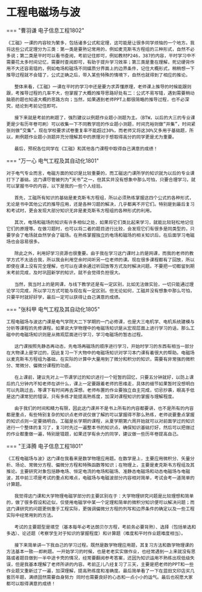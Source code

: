 # 工程电磁场与波

=== "曹羽谦 电子信息工程1802"

 	《工磁》一课的内容较为繁多，包括诸多公式和定理，这可能是让很多同学烦恼的一个地方。我将这些公式定理分为三类：第一类是要熟记常用的，例如麦克斯韦方程组的三种形式，自然不必多说；第二类是平时可以看书查阅，考前记住即可，例如教材P246，387的内容，平时学习中不需要花太多时间记忆，需要时查阅即可，有助于提升学习效率；第三类是重在理解，死记硬背作用不大还容易错的，例如电场和磁场不同媒质分界面上的边界条件，记住大概形式，稍稍想一下推导过程就不会错了，公式正确之后，带入某些特殊的情境下，自然也就得到了相应的推论。

	​	整体来看，《工磁》一课在平时的学习中还是要力求弄懂原理，老师课上推导的时候能跟则跟，考推导过程的几率不大，但掌握了大概的推导思路好处有二：公式不易写错，遇到需要稍动脑筋的题也知道大概的思路方向；当然，如果遇到老师PPT上都很简略的推导过程，也不必深究，结论到考前记住即可。

	​	接下来就是考前的刷题了，强烈建议以例题作业题小测题为主。（BTW，以后的大三的专业课更是少有历年卷可刷）可以收集一下不同教学班的作业题小测题，时间充裕则做“并集”，时间紧张则做“交集”。现在学校要求试卷重复率不能超过30%，而老师又将这30%又多用于基础题，所以，刷例题作业题小测题并充分理解其中的原理对于想取得高分的同学更是尤为重要。

	​	最后，预祝各位同学在《工磁》和其他各门课程中取得自己满意的成绩！

=== "万一心 电气工程及其自动化1801"

	对于电气专业而言，电磁方面的知识是比较重要的，而工磁这门课所学的知识就为以后的专业课打下了基础。这门课尽管被列为“天书”之一，但其实并没有想象中那么可怕，只要合理学习，就可以掌握书中的内容，以下是我的一些个人经验。

	​	首先，工磁所有知识的基础是麦克斯韦方程组，所以必须熟练掌握这四个公式的各种形式，无论是书中其他公式的推导应用，还是各种习题的解决，几乎都离不开它们。特别是到最后复习和考试时，更会发现大部分知识无非是麦克斯韦方程组的各种形式的利用。

	​	其次，电场和磁场的知识有许多相似之处，如果将它们类比起来学习，就能比较轻松地记住它们的原理等。在做习题时，也可以将二者的题目进行比较，会发现它们有很多是同类型的，只要学会了电场就自然学会了磁场。在熟练掌握独立的电场和磁场的相关知识后，在后面学习电磁场也会容易很多。

	​	除此之外，利用好学习资源也很重要。由于我在学习这门课时上的是网课，而我的老师的教学方式不太适合我，所以我会利用空余时间听另一位老师的课。现在很多课程都有了回放，所以即使在课上没有完全理解，也可以在课余通过听回放等方式及时解决问题。不要把一切都留到期末考前完成，及时巩固新学的知识，就不会觉得负担很大。

	​	当然，我当时上的是网课，与线下教学还是有一定区别，比如无法做实验，一切只能通过理论学习完成，所以学习方式可能与现在有一定区别。但无论如何，工磁并没有想象中那么可怕，只要平时就好好学，最后一定可以获得让自己满意的成绩。

=== "张科甲 电气工程及其自动化1805"

	工程电磁场与波这门课是电气学院大二下学期的一门必修课，也是大三电机学、电机系统建模与分析等课程的先修课程。如果说大学物理中的电磁场知识是从宏观层面上进行学习的话，那么工磁中的电磁场知识则是从微观层面进行学习，学习电磁场的暂态过程。

	​	这门课按照先静态再动态，先电场再磁场的顺序进行学习，开始时学习的东西有相当一部分在大物课上是学过的，因此复习一下大物中的电磁场知识对学习本门课有着很大的帮助。电磁场以麦克斯韦方程组为基础，在实际的计算中大量用到了微分和积分的知识，需要有非常强的微积分、常微分、偏微分课程的功底。

	​	在上课前，建议先对上一节课学过的知识进行一个短暂的回忆，只要五分钟就好，以防上课后的几分钟内不知老师在讲什么，课上一定要跟着老师的思维走，具体的细节如果暂时没想明白可以先跳过去，等课下有时间再去深想。老师布置的作业要独立自主完成，切忌抄袭，眼高手低是这门课常犯的错误，只有多练才能提高熟练度，加深对课程知识的掌握与理解程度。

	​	由于我们的时间和精力有限，因此这门课并不是书上所有的内容都要讲，也不是所有的内容都是重点，有些特别复杂的知识点老师说仅做了解的可以掌握得不那么熟练，老师说要重点掌握的知识点则一定要搞明白。工磁是长学期的课程，从夏学期第六周开始就可以对前面学过的知识进行一个整体的复习了，复习时先过一遍整本书的知识点，确保知识基础打好，然后可以把做过的作业都重做一遍，特别是错题，如果还学有余力的同学，建议做一些历年卷提高自己。

=== "王泽腾 电子信息工程1801"

	《工程电磁场与波》这门课在我看来是数学物理应用题。在数学是上，主要应用微积分、矢量分析、场论、常微分方程、偏微分方程和特殊函数等知识；在物理上，主要是麦克斯韦方程组及其推论。主要研究对象包括静电场、恒定电流的电场和磁场、准静态电磁场和动态电磁场与电磁波，其中前三项是考试的重点和难点，电磁场与电磁波部分内容相对简单，考试会考一道简单的计算题。

	​	我觉得这门课和大学物理电磁学部分的主要区别在于：大学物理研究问题是比较理想和简单的，做了很多假设和近似，仅使用电磁学中某一个定理和简单的微积分知识便可以解决问题；而这门课研究的问题更侧重于工程实际，更强调偏微分方程的列写和边界条件的确定以及一些工程实际中经常用到的方法。

	​	考试的主要题型是填空（基本每年必考达朗贝尔方程，考前务必要背熟）、选择（包括单选和多选）、论述题（考察学生对于知识的掌握程度）和计算题（难度和平时作业题难度相当）。

	​	接下来简单讲一下我自己的学习过程。既然是数学物理应用题，其复习方法和数学物理课的方法基本一致——即刷题。一开始学习的时候，也是老老实实做作业，也经常遇到一上来就没有思路或者题目做到一半中途卡壳的情况，经常要翻阅参考答案，还因为知识运用不熟练出现低级失误，但是我基本理解了老师所讲的内容。考前正儿八经复习了三天，主要是把老师的PPT和一些作业题又重新过了一遍，加深理解，提高熟练度和准确度。最后简单看了一下在蓝田文印店买几套历年题，满绩固然需要自身努力 同时也需要良好的心态和一点小小的运气。最后也祝愿大家都可以取得满意的成绩！

	
